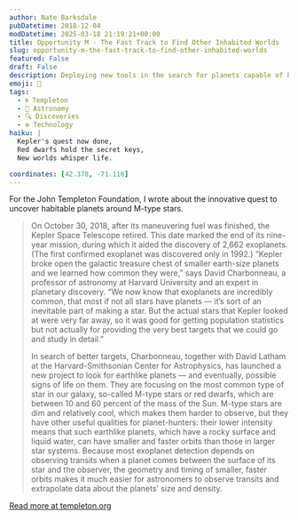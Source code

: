 ```yaml
---
author: Nate Barksdale
pubDatetime: 2018-12-04
modDatetime: 2025-03-18 21:19:21+00:00
title: Opportunity M - The Fast Track to Find Other Inhabited Worlds
slug: opportunity-m-the-fast-track-to-find-other-inhabited-worlds
featured: False
draft: False
description: Deploying new tools in the search for planets capable of harboring life
emoji: 🔭
tags:
  - 🌀 Templeton
  - 🌌 Astronomy
  - 🔍 Discoveries
  - ⚙️ Technology
haiku: |
  Kepler's quest now done,  
  Red dwarfs hold the secret keys,  
  New worlds whisper life.

coordinates: [42.378, -71.116]
---
```


For the John Templeton Foundation, I wrote about the innovative quest to uncover habitable planets around M-type stars.

> On October 30, 2018, after its maneuvering fuel was finished, the Kepler Space Telescope retired. This date marked the end of its nine-year mission, during which it aided the discovery of 2,662 exoplanets. (The first confirmed exoplanet was discovered only in 1992.) “Kepler broke open the galactic treasure chest of smaller earth-size planets and we learned how common they were,” says David Charbonneau, a professor of astronomy at Harvard University and an expert in planetary discovery. “We now know that exoplanets are incredibly common, that most if not all stars have planets — it’s sort of an inevitable part of making a star. But the actual stars that Kepler looked at were very far away, so it was good for getting population statistics but not actually for providing the very best targets that we could go and study in detail.”
>
> In search of better targets, Charbonneau, together with David Latham at the Harvard-Smithsonian Center for Astrophysics, has launched a new project to look for earthlike planets — and eventually, possible signs of life on them. They are focusing on the most common type of star in our galaxy, so-called M-type stars or red dwarfs, which are between 10 and 60 percent of the mass of the Sun. M-type stars are dim and relatively cool, which makes them harder to observe, but they have other useful qualities for planet-hunters: their lower intensity means that such earthlike planets, which have a rocky surface and liquid water, can have smaller and faster orbits than those in larger star systems. Because most exoplanet detection depends on observing transits when a planet comes between the surface of its star and the observer, the geometry and timing of smaller, faster orbits makes it much easier for astronomers to observe transits and extrapolate data about the planets’ size and density.

[Read more at templeton.org](https://www.templeton.org/grant/opportunity-m-the-fast-track-to-find-other-inhabited-worlds)
